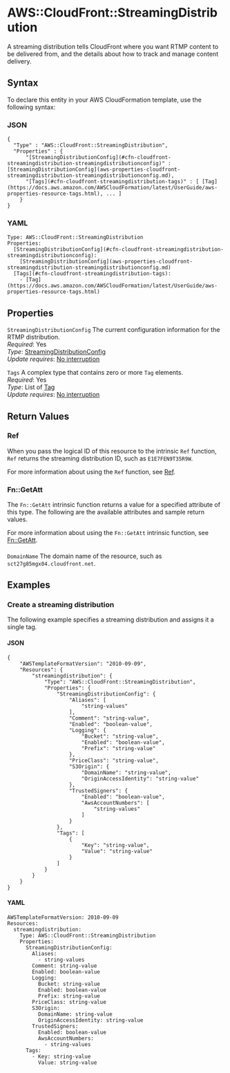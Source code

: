 # AWS::CloudFront::StreamingDistribution<a name="aws-resource-cloudfront-streamingdistribution"></a>

A streaming distribution tells CloudFront where you want RTMP content to be delivered from, and the details about how to track and manage content delivery\.

## Syntax<a name="aws-resource-cloudfront-streamingdistribution-syntax"></a>

To declare this entity in your AWS CloudFormation template, use the following syntax:

### JSON<a name="aws-resource-cloudfront-streamingdistribution-syntax.json"></a>

```
{
  "Type" : "AWS::CloudFront::StreamingDistribution",
  "Properties" : {
      "[StreamingDistributionConfig](#cfn-cloudfront-streamingdistribution-streamingdistributionconfig)" : [StreamingDistributionConfig](aws-properties-cloudfront-streamingdistribution-streamingdistributionconfig.md),
      "[Tags](#cfn-cloudfront-streamingdistribution-tags)" : [ [Tag](https://docs.aws.amazon.com/AWSCloudFormation/latest/UserGuide/aws-properties-resource-tags.html), ... ]
    }
}
```

### YAML<a name="aws-resource-cloudfront-streamingdistribution-syntax.yaml"></a>

```
Type: AWS::CloudFront::StreamingDistribution
Properties: 
  [StreamingDistributionConfig](#cfn-cloudfront-streamingdistribution-streamingdistributionconfig): 
    [StreamingDistributionConfig](aws-properties-cloudfront-streamingdistribution-streamingdistributionconfig.md)
  [Tags](#cfn-cloudfront-streamingdistribution-tags): 
    - [Tag](https://docs.aws.amazon.com/AWSCloudFormation/latest/UserGuide/aws-properties-resource-tags.html)
```

## Properties<a name="aws-resource-cloudfront-streamingdistribution-properties"></a>

`StreamingDistributionConfig`  <a name="cfn-cloudfront-streamingdistribution-streamingdistributionconfig"></a>
The current configuration information for the RTMP distribution\.  
*Required*: Yes  
*Type*: [StreamingDistributionConfig](aws-properties-cloudfront-streamingdistribution-streamingdistributionconfig.md)  
*Update requires*: [No interruption](https://docs.aws.amazon.com/AWSCloudFormation/latest/UserGuide/using-cfn-updating-stacks-update-behaviors.html#update-no-interrupt)

`Tags`  <a name="cfn-cloudfront-streamingdistribution-tags"></a>
A complex type that contains zero or more `Tag` elements\.  
*Required*: Yes  
*Type*: List of [Tag](https://docs.aws.amazon.com/AWSCloudFormation/latest/UserGuide/aws-properties-resource-tags.html)  
*Update requires*: [No interruption](https://docs.aws.amazon.com/AWSCloudFormation/latest/UserGuide/using-cfn-updating-stacks-update-behaviors.html#update-no-interrupt)

## Return Values<a name="aws-resource-cloudfront-streamingdistribution-return-values"></a>

### Ref<a name="aws-resource-cloudfront-streamingdistribution-return-values-ref"></a>

 When you pass the logical ID of this resource to the intrinsic `Ref` function, `Ref` returns the streaming distribution ID, such as `E1E7FEN9T35R9W`\.

For more information about using the `Ref` function, see [Ref](https://docs.aws.amazon.com/AWSCloudFormation/latest/UserGuide/intrinsic-function-reference-ref.html)\.

### Fn::GetAtt<a name="aws-resource-cloudfront-streamingdistribution-return-values-fn--getatt"></a>

The `Fn::GetAtt` intrinsic function returns a value for a specified attribute of this type\. The following are the available attributes and sample return values\.

For more information about using the `Fn::GetAtt` intrinsic function, see [Fn::GetAtt](https://docs.aws.amazon.com/AWSCloudFormation/latest/UserGuide/intrinsic-function-reference-getatt.html)\.

#### <a name="aws-resource-cloudfront-streamingdistribution-return-values-fn--getatt-fn--getatt"></a>

`DomainName`  <a name="DomainName-fn::getatt"></a>
The domain name of the resource, such as `sct27g85mgx04.cloudfront.net`\. 

## Examples<a name="aws-resource-cloudfront-streamingdistribution--examples"></a>

### Create a streaming distribution<a name="aws-resource-cloudfront-streamingdistribution--examples--Create_a_streaming_distribution"></a>

The following example specifies a streaming distribution and assigns it a single tag\.

#### JSON<a name="aws-resource-cloudfront-streamingdistribution--examples--Create_a_streaming_distribution--json"></a>

```
{
    "AWSTemplateFormatVersion": "2010-09-09",
    "Resources": {
        "streamingdistribution": {
            "Type": "AWS::CloudFront::StreamingDistribution",
            "Properties": {
                "StreamingDistributionConfig": {
                    "Aliases": [
                        "string-values"
                    ],
                    "Comment": "string-value",
                    "Enabled": "boolean-value",
                    "Logging": {
                        "Bucket": "string-value",
                        "Enabled": "boolean-value",
                        "Prefix": "string-value"
                    },
                    "PriceClass": "string-value",
                    "S3Origin": {
                        "DomainName": "string-value",
                        "OriginAccessIdentity": "string-value"
                    },
                    "TrustedSigners": {
                        "Enabled": "boolean-value",
                        "AwsAccountNumbers": [
                            "string-values"
                        ]
                    }
                },
                "Tags": [
                    {
                        "Key": "string-value",
                        "Value": "string-value"
                    }
                ]
            }
        }
    }
}
```

#### YAML<a name="aws-resource-cloudfront-streamingdistribution--examples--Create_a_streaming_distribution--yaml"></a>

```
AWSTemplateFormatVersion: 2010-09-09
Resources:
  streamingdistribution:
    Type: AWS::CloudFront::StreamingDistribution
    Properties:
      StreamingDistributionConfig:
        Aliases:
          - string-values
        Comment: string-value
        Enabled: boolean-value
        Logging:
          Bucket: string-value
          Enabled: boolean-value
          Prefix: string-value
        PriceClass: string-value
        S3Origin:
          DomainName: string-value
          OriginAccessIdentity: string-value
        TrustedSigners:
          Enabled: boolean-value
          AwsAccountNumbers:
            - string-values
      Tags:
        - Key: string-value
          Value: string-value
```